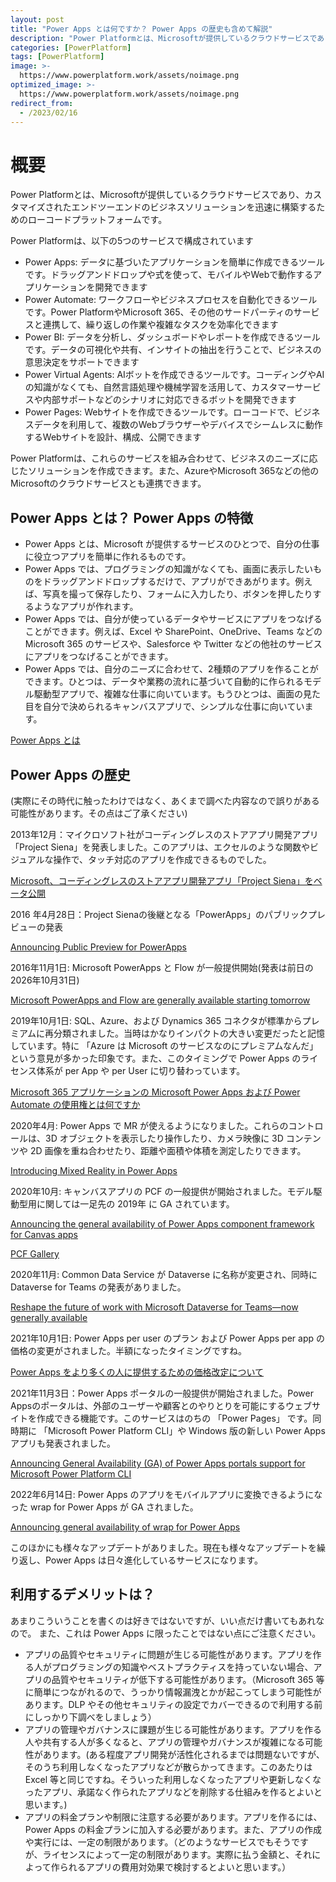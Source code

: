 ```yaml
---
layout: post
title: "Power Apps とは何ですか？ Power Apps の歴史も含めて解説"
description: "Power Platformとは、Microsoftが提供しているクラウドサービスであり、カスタマイズされたエンドツーエンドのビジネスソリューションを迅速に構築するためのローコードプラットフォームです"
categories: [PowerPlatform]
tags: [PowerPlatform]
image: >-
  https://www.powerplatform.work/assets/noimage.png
optimized_image: >-
  https://www.powerplatform.work/assets/noimage.png
redirect_from:
  - /2023/02/16
---
```



#  概要

Power Platformとは、Microsoftが提供しているクラウドサービスであり、カスタマイズされたエンドツーエンドのビジネスソリューションを迅速に構築するためのローコードプラットフォームです。

Power Platformは、以下の5つのサービスで構成されています

- Power Apps: データに基づいたアプリケーションを簡単に作成できるツールです。ドラッグアンドドロップや式を使って、モバイルやWebで動作するアプリケーションを開発できます
- Power Automate: ワークフローやビジネスプロセスを自動化できるツールです。Power PlatformやMicrosoft 365、その他のサードパーティのサービスと連携して、繰り返しの作業や複雑なタスクを効率化できます
- Power BI: データを分析し、ダッシュボードやレポートを作成できるツールです。データの可視化や共有、インサイトの抽出を行うことで、ビジネスの意思決定をサポートできます
- Power Virtual Agents: AIボットを作成できるツールです。コーディングやAIの知識がなくても、自然言語処理や機械学習を活用して、カスタマーサービスや内部サポートなどのシナリオに対応できるボットを開発できます
- Power Pages: Webサイトを作成できるツールです。ローコードで、ビジネスデータを利用して、複数のWebブラウザーやデバイスでシームレスに動作するWebサイトを設計、構成、公開できます



Power Platformは、これらのサービスを組み合わせて、ビジネスのニーズに応じたソリューションを作成できます。また、AzureやMicrosoft 365などの他のMicrosoftのクラウドサービスとも連携できます。

## Power Apps とは？ Power Apps の特徴

- Power Apps とは、Microsoft が提供するサービスのひとつで、自分の仕事に役立つアプリを簡単に作れるものです。
- Power Apps では、プログラミングの知識がなくても、画面に表示したいものをドラッグアンドドロップするだけで、アプリができあがります。例えば、写真を撮って保存したり、フォームに入力したり、ボタンを押したりするようなアプリが作れます。
- Power Apps では、自分が使っているデータやサービスにアプリをつなげることができます。例えば、Excel や SharePoint、OneDrive、Teams などの Microsoft 365 のサービスや、Salesforce や Twitter などの他社のサービスにアプリをつなげることができます。
- Power Apps では、自分のニーズに合わせて、2種類のアプリを作ることができます。ひとつは、データや業務の流れに基づいて自動的に作られるモデル駆動型アプリで、複雑な仕事に向いています。もうひとつは、画面の見た目を自分で決められるキャンバスアプリで、シンプルな仕事に向いています。

[Power Apps とは](https://learn.microsoft.com/ja-jp/power-apps/powerapps-overview)

## Power Apps の歴史

(実際にその時代に触ったわけではなく、あくまで調べた内容なので誤りがある可能性があります。その点はご了承ください)

2013年12月：マイクロソフト社がコーディングレスのストアアプリ開発アプリ「Project Siena」を発表しました。このアプリは、エクセルのような関数やビジュアルな操作で、タッチ対応のアプリを作成できるものでした。

[Microsoft、コーディングレスのストアアプリ開発アプリ「Project Siena」をベータ公開](https://forest.watch.impress.co.jp/docs/news/628544.html)


2016 年4月28日：Project Sienaの後継となる「PowerApps」のパブリックプレビューの発表

[Announcing Public Preview for PowerApps](https://powerapps.microsoft.com/en-us/blog/powerapps-public-preview/)

2016年11月1日: Microsoft PowerApps と Flow が一般提供開始(発表は前日の 2026年10月31日)

[Microsoft PowerApps and Flow are generally available starting tomorrow](https://blogs.microsoft.com/blog/2016/10/31/microsoft-powerapps-flow-generally-available-starting-tomorrow/)

2019年10月1日:  SQL、Azure、および Dynamics 365 コネクタが標準からプレミアムに再分類されました。当時はかなりインパクトの大きい変更だったと記憶しています。特に 「Azure は Microsoft のサービスなのにプレミアムなんだ」という意見が多かった印象です。また、このタイミングで Power Apps のライセンス体系が per App や per User に切り替わっています。

[Microsoft 365 アプリケーションの Microsoft Power Apps および Power Automate の使用権とは何ですか](https://learn.microsoft.com/ja-jp/power-platform/admin/powerapps-flow-licensing-faq#what-are-microsoft-power-apps-and-power-automate-use-rights-for-microsoft-365-applications)

2020年4月: Power Apps で MR が使えるようになりました。これらのコントロールは、3D オブジェクトを表示したり操作したり、カメラ映像に 3D コンテンツや 2D 画像を重ね合わせたり、距離や面積や体積を測定したりできます。

[Introducing Mixed Reality in Power Apps](https://powerapps.microsoft.com/en-us/blog/introducing-mixed-reality-in-power-apps/#:~:text=Introducing%20Mixed%20Reality%20in%20Power%20Apps%20Steve%20Macbeth%2C,Power%20Apps%20Mixed%20Reality%2C%20Wednesday%2C%20April%201%2C%202020)

2020年10月: キャンバスアプリの PCF の一般提供が開始されました。モデル駆動型用に関しては一足先の 2019年 に GA されています。 

[Announcing the general availability of Power Apps component framework for Canvas apps](https://powerapps.microsoft.com/en-us/blog/announcing-the-general-availability-of-the-power-apps-component-framework-for-canvas-apps/)

[PCF Gallery](https://pcf.gallery/)

2020年11月: Common Data Service が Dataverse に名称が変更され、同時に Dataverse for Teams の発表がありました。

[Reshape the future of work with Microsoft Dataverse for Teams—now generally available](https://powerapps.microsoft.com/en-us/blog/reshape-the-future-of-work-with-microsoft-dataverse-for-teams-now-generally-available/)

2021年10月1日: Power Apps per user のプラン および Power Apps per app の価格の変更がされました。半額になったタイミングですね。

[Power Apps をより多くの人に提供するための価格改定について](https://memo.tyoshida.me/power-platform/powerapps/power-apps-license-changes-july-2021/)


2021年11月3日：Power Apps ポータルの一般提供が開始されました。Power Appsのポータルは、外部のユーザーや顧客とのやりとりを可能にするウェブサイトを作成できる機能です。このサービスはのちの 「Power Pages」 です。同時期に 「Microsoft Power Platform CLI」や Windows 版の新しい Power Apps アプリも発表されました。

[Announcing General Availability (GA) of Power Apps portals support for Microsoft Power Platform CLI](https://powerapps.microsoft.com/ja-jp/blog/announcing-general-availability-ga-of-power-apps-portals-support-for-microsoft-power-platform-cli/#:~:text=Neeraj%20Nandwana%2C%20Senior%20Product%20Manager%2C%202021%E5%B9%B411%E6%9C%883%E6%97%A5%20We%20are,in%20May%202021%20release%20as%20a%20preview%20feature.)


2022年6月14日: Power Apps のアプリをモバイルアプリに変換できるようになった wrap for Power Apps が GA されました。

[Announcing general availability of wrap for Power Apps](https://powerapps.microsoft.com/en-us/blog/announcing-general-availability-of-wrap-for-power-apps/)

このほかにも様々なアップデートがありました。現在も様々なアップデートを繰り返し、Power Apps は日々進化しているサービスになります。

## 利用するデメリットは？

あまりこういうことを書くのは好きではないですが、いい点だけ書いてもあれなので。
また、これは Power Apps に限ったことではない点にご注意ください。

- アプリの品質やセキュリティに問題が生じる可能性があります。アプリを作る人がプログラミングの知識やベストプラクティスを持っていない場合、アプリの品質やセキュリティが低下する可能性があります。（Microsoft 365 等に簡単につながれるので、うっかり情報漏洩とかが起こってしまう可能性があります。DLP やその他セキュリティの設定でカバーできるので利用する前にしっかり下調べをしましょう）
- アプリの管理やガバナンスに課題が生じる可能性があります。アプリを作る人や共有する人が多くなると、アプリの管理やガバナンスが複雑になる可能性があります。(ある程度アプリ開発が活性化されるまでは問題ないですが、そのうち利用しなくなったアプリなどが散らかってきます。このあたりは Excel 等と同じですね。そういった利用しなくなったアプリや更新しなくなったアプリ、承諾なく作られたアプリなどを削除する仕組みを作るとよいと思います。)
- アプリの料金プランや制限に注意する必要があります。アプリを作るには、Power Apps の料金プランに加入する必要があります。また、アプリの作成や実行には、一定の制限があります。（どのようなサービスでもそうですが、ライセンスによって一定の制限があります。実際に払う金額と、それによって作られるアプリの費用対効果で検討するとよいと思います。）


